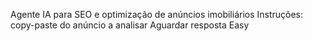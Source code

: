 Agente IA para SEO e optimização de anúncios imobiliários 
Instruções:
copy-paste do anúncio a analisar 
Aguardar resposta 
Easy
